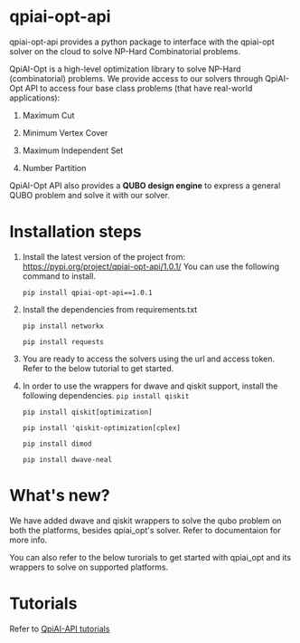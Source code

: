 # qpiai-opt-api

qpiai-opt-api provides a python package to interface with the qpiai-opt solver on the cloud to solve NP-Hard Combinatorial problems.

QpiAI-Opt is a high-level optimization library to solve NP-Hard (combinatorial) problems. We provide access to our solvers through QpiAI-Opt API to access four base class problems (that have real-world applications):
1) Maximum Cut

2) Minimum Vertex Cover

3) Maximum Independent Set

4) Number Partition


QpiAI-Opt API also provides a **QUBO design engine** to express a general QUBO problem and solve it with our solver.

# Installation steps

1. Install the latest version of the project from: https://pypi.org/project/qpiai-opt-api/1.0.1/
You can use the following command to install.
    
    `pip install qpiai-opt-api==1.0.1`

2. Install the dependencies from requirements.txt

    `pip install networkx`

    `pip install requests`

    

3. You are ready to access the solvers using the url and access token. Refer to the below tutorial to get started.

4. In order to use the wrappers for dwave and qiskit support, install the following dependencies.
    `pip install qiskit`

    `pip install qiskit[optimization]`

    `pip install 'qiskit-optimization[cplex]`

    `pip install dimod`

    `pip install dwave-neal`

# What's new?

We have added dwave and qiskit wrappers to solve the qubo problem on both the platforms, besides qpiai_opt's solver. Refer to documentaion for more info.

You can also refer to the below turorials to get started with qpiai_opt and its wrappers to solve on supported platforms.

# Tutorials

Refer to [QpiAI-API tutorials](https://gitlab.qpiai.tech/qpiquantum/optimisation/qpiai-opt-api/-/tree/main/tutorials)



